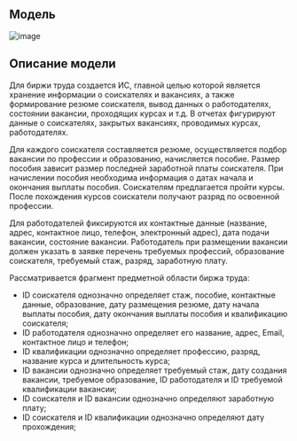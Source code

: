 ## Модель

![image](https://user-images.githubusercontent.com/43097289/114685384-7904cb80-9d1a-11eb-8cd7-f37dcb986832.png)

## Описание модели

Для биржи труда создается ИС, главной целью которой является хранение информации о соискателях и вакансиях, а также формирование резюме соискателя, вывод данных о работодателях, состоянии вакансии, проходящих курсах и т.д. В отчетах фигурируют данные о соискателях, закрытых вакансиях, проводимых курсах, работодателях.

Для каждого соискателя составляется резюме, осуществляется подбор вакансии по профессии и образованию, начисляется пособие. Размер пособия зависит размер последней заработной платы соискателя. При начислении пособия необходима информация о датах начала и окончания выплаты пособия. Соискателям предлагается пройти курсы. После похождения курсов соискатели получают разряд по освоенной профессии.

Для работодателей фиксируются их контактные данные (название, адрес, контактное лицо, телефон, электронный адрес), дата подачи вакансии, состояние вакансии. Работодатель при размещении вакансии должен указать в заявке перечень требуемых профессий, образование соискателя, требуемый стаж, разряд, заработную плату. 

Рассматривается фрагмент предметной области биржа труда: 

-	ID соискателя однозначно определяет стаж, пособие, контактные данные, образование, дату размещения резюме, дату начала выплаты пособия, дату окончания выплаты пособия и квалификацию соискателя;
-	ID работодателя однозначно определяет его название, адрес, Email, контактное лицо и телефон; 
-	ID квалификации однозначно определяет профессию, разряд, название курса и длительность курса;
-	ID вакансии однозначно определяет требуемый стаж, дату создания вакансии, требуемое образование, ID работодателя и ID требуемой квалификации вакансии; 
-	ID соискателя и ID вакансии однозначно определяют заработную плату; 
-	ID соискателя и ID квалификации однозначно определяют дату прохождения; 
